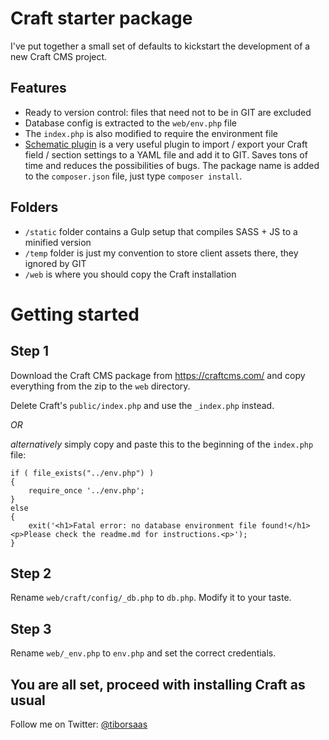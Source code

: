 # Craft starter package

I've put together a small set of defaults to kickstart the development of a new Craft CMS project.

## Features

 - Ready to version control: files that need not to be in GIT are excluded
 - Database config is extracted to the `web/env.php` file
 - The `index.php` is also modified to require the environment file
 - [Schematic plugin](https://github.com/itmundi/schematic/) is a very useful plugin to import / export your Craft field / section settings to a YAML file and add it to GIT. Saves tons of time and reduces the possibilities of bugs. The package name is added to the `composer.json` file, just type `composer install`.
 
## Folders

 - `/static` folder contains a Gulp setup that compiles SASS + JS to a minified version
 - `/temp` folder is just my convention to store client assets there, they ignored by GIT
 - `/web` is where you should copy the Craft installation

# Getting started
 
## Step 1

Download the Craft CMS package from https://craftcms.com/ and copy everything from the zip to the `web` directory.

Delete Craft's `public/index.php` and use the `_index.php` instead. 

*OR*

_alternatively_ simply copy and paste this to the beginning of the `index.php` file:

    if ( file_exists("../env.php") )
    {
    	require_once '../env.php';
    }
    else 
    {
    	exit('<h1>Fatal error: no database environment file found!</h1><p>Please check the readme.md for instructions.<p>');
    }

## Step 2

Rename `web/craft/config/_db.php` to `db.php`. Modify it to your taste.

## Step 3

Rename `web/_env.php` to `env.php` and set the correct credentials.

## You are all set, proceed with installing Craft as usual

Follow me on Twitter: [@tiborsaas](http://twitter.com/tiborsaas)
